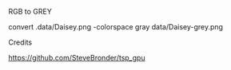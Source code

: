 
RGB to GREY

convert .data/Daisey.png -colorspace gray data/Daisey-grey.png

Credits

https://github.com/SteveBronder/tsp_gpu
